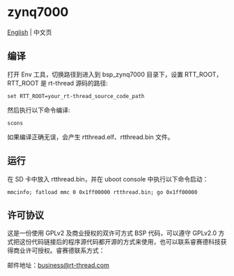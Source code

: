 # zynq7000

[English](README.md) | 中文页

## 编译

打开 Env 工具，切换路径到进入到 bsp_zynq7000 目录下，设置 RTT_ROOT，RTT_ROOT 是 rt-thread 源码的路径:

```
set RTT_ROOT=your_rt-thread_source_code_path
```

然后执行以下命令编译:

```
scons
```

如果编译正确无误，会产生 rtthread.elf、rtthread.bin 文件。

## 运行

在 SD 卡中放入 rtthread.bin，并在 uboot console 中执行以下命令启动：

```
mmcinfo; fatload mmc 0 0x1ff00000 rtthread.bin; go 0x1ff00000
```

## 许可协议

这是一份使用 GPLv2 及商业授权的双许可方式 BSP 代码，可以遵守 GPLv2.0 方式把这份代码链接后的程序源代码都开源的方式来使用，也可以联系睿赛德科技获得商业许可授权。睿赛德联系方式：

邮件地址：business@rt-thread.com



